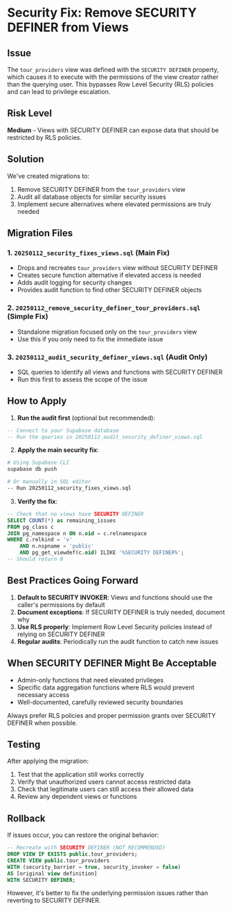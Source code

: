 # Security Fix: Remove SECURITY DEFINER from Views

## Issue
The `tour_providers` view was defined with the `SECURITY DEFINER` property, which causes it to execute with the permissions of the view creator rather than the querying user. This bypasses Row Level Security (RLS) policies and can lead to privilege escalation.

## Risk Level
**Medium** - Views with SECURITY DEFINER can expose data that should be restricted by RLS policies.

## Solution
We've created migrations to:
1. Remove SECURITY DEFINER from the `tour_providers` view
2. Audit all database objects for similar security issues
3. Implement secure alternatives where elevated permissions are truly needed

## Migration Files

### 1. `20250112_security_fixes_views.sql` (Main Fix)
- Drops and recreates `tour_providers` view without SECURITY DEFINER
- Creates secure function alternative if elevated access is needed
- Adds audit logging for security changes
- Provides audit function to find other SECURITY DEFINER objects

### 2. `20250112_remove_security_definer_tour_providers.sql` (Simple Fix)
- Standalone migration focused only on the `tour_providers` view
- Use this if you only need to fix the immediate issue

### 3. `20250112_audit_security_definer_views.sql` (Audit Only)
- SQL queries to identify all views and functions with SECURITY DEFINER
- Run this first to assess the scope of the issue

## How to Apply

1. **Run the audit first** (optional but recommended):
```sql
-- Connect to your Supabase database
-- Run the queries in 20250112_audit_security_definer_views.sql
```

2. **Apply the main security fix**:
```bash
# Using Supabase CLI
supabase db push

# Or manually in SQL editor
-- Run 20250112_security_fixes_views.sql
```

3. **Verify the fix**:
```sql
-- Check that no views have SECURITY DEFINER
SELECT COUNT(*) as remaining_issues
FROM pg_class c
JOIN pg_namespace n ON n.oid = c.relnamespace
WHERE c.relkind = 'v'
    AND n.nspname = 'public'
    AND pg_get_viewdef(c.oid) ILIKE '%SECURITY DEFINER%';
-- Should return 0
```

## Best Practices Going Forward

1. **Default to SECURITY INVOKER**: Views and functions should use the caller's permissions by default
2. **Document exceptions**: If SECURITY DEFINER is truly needed, document why
3. **Use RLS properly**: Implement Row Level Security policies instead of relying on SECURITY DEFINER
4. **Regular audits**: Periodically run the audit function to catch new issues

## When SECURITY DEFINER Might Be Acceptable

- Admin-only functions that need elevated privileges
- Specific data aggregation functions where RLS would prevent necessary access
- Well-documented, carefully reviewed security boundaries

Always prefer RLS policies and proper permission grants over SECURITY DEFINER when possible.

## Testing

After applying the migration:
1. Test that the application still works correctly
2. Verify that unauthorized users cannot access restricted data
3. Check that legitimate users can still access their allowed data
4. Review any dependent views or functions

## Rollback

If issues occur, you can restore the original behavior:
```sql
-- Recreate with SECURITY DEFINER (NOT RECOMMENDED)
DROP VIEW IF EXISTS public.tour_providers;
CREATE VIEW public.tour_providers 
WITH (security_barrier = true, security_invoker = false)
AS [original view definition]
WITH SECURITY DEFINER;
```

However, it's better to fix the underlying permission issues rather than reverting to SECURITY DEFINER.